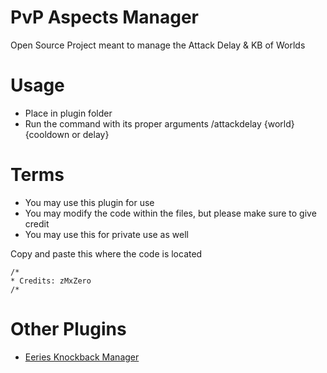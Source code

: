 # PvP Aspects Manager 
Open Source Project meant to manage the Attack Delay & KB of Worlds

# Usage

- Place in plugin folder
- Run the command with its proper arguments /attackdelay {world} {cooldown or delay}

# Terms

- You may use this plugin for use
- You may modify the code within the files, but please make sure to give credit 
- You may use this for private use as well

Copy and paste this where the code is located
~~~
/*
* Credits: zMxZero
/*
~~~
# Other Plugins
- [Eeries Knockback Manager](https://github.com/EerieAlchemist/KnockbackManager)